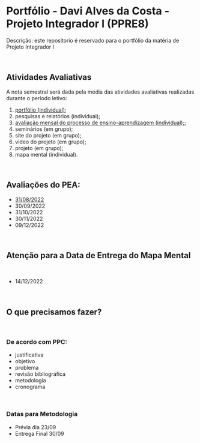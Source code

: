 # Portfólio - Davi Alves da Costa - Projeto Integrador I (PPRE8)

Descrição: este reposítorio é reservado para o portfólio da matéria de Projeto Integrador I

</br>

## Atividades Avaliativas

A nota semestral será dada pela média das atividades avaliativas realizadas durante o período letivo: 

  1. <a href="https://github.com/Davi4076018/Portfolio-PPRE8">portfólio (individual);</a>
  2. pesquisas e relatórios (individual);
  3. <a href="https://github.com/Davi4076018/Portfolio-PPRE8/tree/main/3%20-%20Avalia%C3%A7%C3%A3o%20mensal%20do%20processo%20de%20ensino-aprendizagem%20(individual)">avaliação mensal do processo de ensino-aprendizagem (individual);;</a>
  4. seminários (em grupo);
  5. site do projeto (em grupo);
  6. video do projeto (em grupo);
  7. projeto (em grupo);
  8. mapa mental (individual).
  </br>

## Avaliações do PEA:

- <a href="https://github.com/Davi4076018/Portfolio-PPRE8/blob/main/3%20-%20Avalia%C3%A7%C3%A3o%20mensal%20do%20processo%20de%20ensino-aprendizagem%20(individual)/08-31.pdf">31/08/2022</a>
- 30/09/2022
- 31/10/2022
- 30/11/2022
- 09/12/2022

</br>

## Atenção para a Data de Entrega do Mapa Mental 

</br>

- 14/12/2022

</br>

## O que precisamos fazer?

</br>

### De acordo com PPC:

- justificativa
- objetivo
- problema
- revisão bibliográfica
- metodologia
- cronograma

</br>

### Datas para Metodologia

- Prévia dia 23/09
- Entrega Final 30/09 
